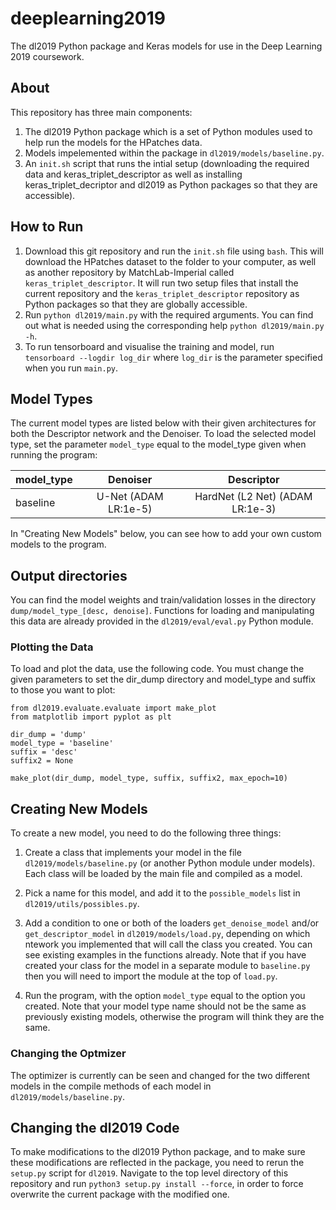 # deeplearning2019
The dl2019 Python package and Keras models for use in the Deep Learning 2019 coursework.

## About

This repository has three main components:

1. The dl2019 Python package which is a set of Python modules used to help run the models for the HPatches data.
2. Models impelemented within the package in ``dl2019/models/baseline.py``.
3. An ``init.sh`` script that runs the intial setup (downloading the required data and keras_triplet_descriptor as well as installing
keras_triplet_decriptor and dl2019 as Python packages so that they are accessible).

## How to Run

1. Download this git repository and run the ``init.sh`` file using ``bash``. This will download the HPatches dataset to the folder 
to your computer, as well as another repository by MatchLab-Imperial called ``keras_triplet_descriptor``. It will run two setup
files that install the current repository and the ``keras_triplet_descriptor`` repository as Python packages so that they are
globally accessible.
2. Run ``python dl2019/main.py`` with the required arguments. You can find out what is needed using the corresponding help ``python dl2019/main.py -h``.
3. To run tensorboard and visualise the training and model, run ``tensorboard --logdir log_dir`` where ``log_dir`` is the parameter specified when you run ``main.py``.

## Model Types

The current model types are listed below with their given architectures for both the Descriptor network and the Denoiser. To load the selected model type, set the parameter ``model_type`` equal to the model_type given when running the program:

| model_type | Denoiser       | Descriptor         |
| ---------- |:--------------:|:------------------:|
| baseline   | U-Net (ADAM LR:1e-5) | HardNet (L2 Net)  (ADAM LR:1e-3) |

In "Creating New Models" below, you can see how to add your own custom models to the program.

## Output directories

You can find the model weights and train/validation losses in the directory ``dump/model_type_[desc, denoise]``. Functions for loading and manipulating this data are already provided in the ``dl2019/eval/eval.py`` Python module.

### Plotting the Data

To load and plot the data, use the following code. You must change the given parameters to set the dir_dump directory and model_type and suffix to those you want to plot:

```
from dl2019.evaluate.evaluate import make_plot
from matplotlib import pyplot as plt

dir_dump = 'dump'
model_type = 'baseline'
suffix = 'desc'
suffix2 = None

make_plot(dir_dump, model_type, suffix, suffix2, max_epoch=10)
```

## Creating New Models

To create a new model, you need to do the following three things:

1. Create a class that implements your model in the file ``dl2019/models/baseline.py`` (or another Python module under models). Each class will be loaded by the main file and compiled as a model.

2. Pick a name for this model, and add it to the ``possible_models`` list in ``dl2019/utils/possibles.py``.

3. Add a condition to one or both of the loaders ``get_denoise_model`` and/or ``get_descriptor_model`` in ``dl2019/models/load.py``, depending on which ntework you implemented that will call the class you created. You can see existing examples in the functions already. Note that if you have created your class for the model in a separate module to ``baseline.py`` then you will need to import the module at the top of ``load.py``.

4. Run the program, with the option ``model_type`` equal to the option you created. Note that your model type name should not be the same as previously existing models, otherwise the program will think they are the same.

### Changing the Optmizer

The optimizer is currently can be seen and changed for the two different models in the compile methods of each model in ``dl2019/models/baseline.py``.

## Changing the dl2019 Code

To make modifications to the dl2019 Python package, and to make sure these modifications are reflected in the package, you need to rerun the ``setup.py`` script for ``dl2019``. Navigate to the top level directory of this repository and run ``python3 setup.py install --force``, in order to force overwrite the current package with the modified one.
